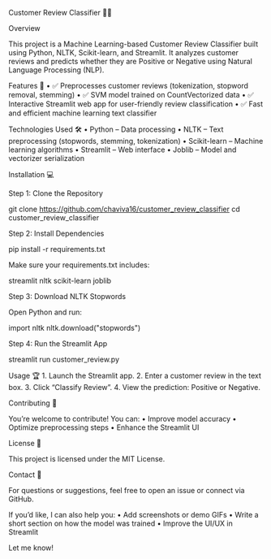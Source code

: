 Customer Review Classifier 📝✨

Overview

This project is a Machine Learning-based Customer Review Classifier built using Python, NLTK, Scikit-learn, and Streamlit.
It analyzes customer reviews and predicts whether they are Positive or Negative using Natural Language Processing (NLP).

Features 🚀
	•	✅ Preprocesses customer reviews (tokenization, stopword removal, stemming)
	•	✅ SVM model trained on CountVectorized data
	•	✅ Interactive Streamlit web app for user-friendly review classification
	•	✅ Fast and efficient machine learning text classifier

Technologies Used 🛠
	•	Python – Data processing
	•	NLTK – Text preprocessing (stopwords, stemming, tokenization)
	•	Scikit-learn – Machine learning algorithms
	•	Streamlit – Web interface
	•	Joblib – Model and vectorizer serialization

Installation 💻

Step 1: Clone the Repository

git clone https://github.com/chaviva16/customer_review_classifier
cd customer_review_classifier

Step 2: Install Dependencies

pip install -r requirements.txt

Make sure your requirements.txt includes:

streamlit
nltk
scikit-learn
joblib

Step 3: Download NLTK Stopwords

Open Python and run:

import nltk
nltk.download("stopwords")

Step 4: Run the Streamlit App

streamlit run customer_review.py

Usage 🏆
	1.	Launch the Streamlit app.
	2.	Enter a customer review in the text box.
	3.	Click “Classify Review”.
	4.	View the prediction: Positive or Negative.

Contributing 🤝

You’re welcome to contribute!
You can:
	•	Improve model accuracy
	•	Optimize preprocessing steps
	•	Enhance the Streamlit UI

License 📜

This project is licensed under the MIT License.

Contact 💌

For questions or suggestions, feel free to open an issue or connect via GitHub.

If you’d like, I can also help you:
	•	Add screenshots or demo GIFs
	•	Write a short section on how the model was trained
	•	Improve the UI/UX in Streamlit

Let me know!
